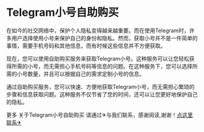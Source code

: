 # Telegram小号自助购买

在如今的社交网络中，保护个人隐私变得越来越重要。而在使用Telegram时，许多用户选择使用小号来保护自己的身份和隐私。然而，获取小号并不是一件简单的事情，需要手机号码和其他信息，而有时候这些信息并不方便获取。

现在，您可以使用自助购买服务来获取Telegram小号。这种服务可以让您轻松获得所需的小号，而无需担心手机号码等信息的问题。在这种服务下，您可以选择所需的小号数量，并且可以根据自己的需求定制小号的信息。

通过自助购买服务，您可以快速、方便地获取Telegram小号，而无需担心繁琐的步骤和信息获取问题。这种服务不仅节省了您的时间，还可以让您更好地保护自己的隐私。

更多 关于Telegram小号自助购买 请通过✈与我们联系，感谢阅读,谢谢！[点这里联系✈](https://acc.k02.cc)